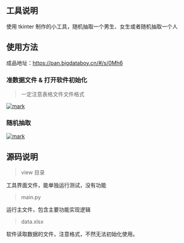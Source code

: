 ## 工具说明
 使用 tkinter 制作的小工具，随机抽取一个男生、女生或者随机抽取一个人

## 使用方法
成品地址：https://pan.bigdataboy.cn/#/s/0Mh6

### 准数据文件 & 打开软件初始化
> 一定注意表格文件文件格式

[![mark](https://bigdataboy-cn.oss-cn-shanghai.aliyuncs.com/bigdataboy/20201104/172753604.png)]()


### 随机抽取

[![mark](https://bigdataboy-cn.oss-cn-shanghai.aliyuncs.com/bigdataboy/20201104/173139726.gif)]()


## 源码说明
> view 目录

工具界面文件，能单独运行测试，没有功能

> main.py

运行主文件，包含主要功能实现逻辑

> data.xlsx

软件读取数据的文件，注意格式，不然无法初始化使用。



